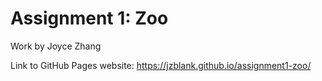 # Assignment 1: Zoo

Work by Joyce Zhang 

Link to GitHub Pages website: https://jzblank.github.io/assignment1-zoo/